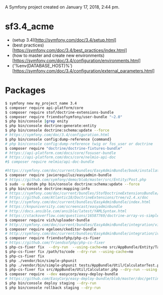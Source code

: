 
A Symfony project created on January 17, 2018, 2:44 pm.

# sf3.4_acme
- (setup 3.4)[http://symfony.com/doc/3.4/setup.html]
- (best practices)[https://symfony.com/doc/3.4/best_practices/index.html]
- (how to master and create new environments)[https://symfony.com/doc/3.4/configuration/environments.html]
- ('%env(DATABASE_HOST)%')[https://symfony.com/doc/3.4/configuration/external_parameters.html]
# Packages
```bash
$ symfony new my_project_name 3.4
$ composer require api-platform/core
$ composer require stof/doctrine-extensions-bundle
$ composer require friendsofsymfony/user-bundle "~2.0"
$ php bin/console |grep enity
$ php bin/console doctrine:generate:entity
$ php bin/console doctrine:schema:update --force
# https://symfony.com/doc/3.4/configuration.html
$ php bin/console config:dump-reference {command}
# php bin/console config:dump-reference twig or fos_user or doctrine
$ composer require "doctrine/doctrine-fixtures-bundle"
# https://api-platform.com/docs/core/fosuser-bundle
# https://api-platform.com/docs/core/nelmio-api-doc
#$ composer require nelmio/api-doc-bundle

#https://symfony.com/doc/current/bundles/EasyAdminBundle/book/installation.html
$ composer require javiereguiluz/easyadmin-bundle
# https://github.com/symfony/demo/blob/master/src/Entity/Post.php
$ sudo -u datdm php bin/console doctrine:schema:update --force
$ php bin/console doctrine:mapping:info
# https://symfony.com/doc/current/bundles/StofDoctrineExtensionsBundle/index.html
# https://github.com/Atlantic18/DoctrineExtensions/tree/v2.4.x/doc
# http://symfony.com/doc/current/bundles/EasyAdminBundle/index.html
# https://knpuniversity.com/screencast/easyadminbundle
# http://docs.ansible.com/ansible/latest/YAMLSyntax.html
# https://stackoverflow.com/questions/16587769/doctrine-array-vs-simple-array-vs-json-array
$ composer require vich/uploader-bundle
# http://symfony.com/doc/current/bundles/EasyAdminBundle/integration/vichuploaderbundle.html
$ composer require egeloen/ckeditor-bundle
# http://symfony.com/doc/current/bundles/EasyAdminBundle/integration/ivoryckeditorbundle.html
$ composer require friendsofphp/php-cs-fixer
# https://github.com/friendsofphp/php-cs-fixer
$ php-cs-fixer fix  --dry-run  --using-cache=no src/AppBundle/Entity/Tag.php
$ php-cs-fixer fix /path/to/code --dry-run --using-cache=no
$ php-cs-fixer fix
$ php ./vendor/bin/simple-phpunit
$ php ./vendor/bin/simple-phpunit tests/AppBundle/Util/CalculatorTest.php
$ php-cs-fixer fix src/AppBundle/Util/Calculator.php --dry-run --using-cache=no
$ composer require --dev easycorp/easy-deploy-bundle
# https://github.com/EasyCorp/easy-deploy-bundle/blob/master/doc/getting-started.md
$ php bin/console deploy staging --dry-run
$ php bin/console rollback staging --dry-run

```
